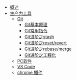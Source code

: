<!-- _sidebar.md -->

* [概述](/)
* [生产力工具](/tools/guide.md)
    * [Git]()
        * [Git基本原理](/tools/git/git.md)
        * [Git常用指令]()
        * [Git进阶之stash ]()
        * [Git进阶之reset/revert ]()
        * [Git进阶之rebase/merge ]()
        * [Git进阶之工程化 ]()
    * [PC软件](/tools/pc.md)
    * [VS Code](/tools/vs.md)
    * [chrome 插件](/tools/chrome.md)
